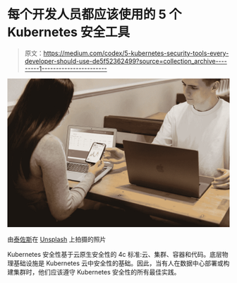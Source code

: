 # 每个开发人员都应该使用的 5 个 Kubernetes 安全工具

> 原文：<https://medium.com/codex/5-kubernetes-security-tools-every-developer-should-use-de5f52362499?source=collection_archive---------1----------------------->

![](img/4836bbccfc61ff6591900c0365f08b57.png)

由[泰佐斯](https://unsplash.com/@tezos?utm_source=unsplash&utm_medium=referral&utm_content=creditCopyText)在 [Unsplash](https://unsplash.com/s/photos/security?utm_source=unsplash&utm_medium=referral&utm_content=creditCopyText) 上拍摄的照片

Kubernetes 安全性基于云原生安全性的 4c 标准:云、集群、容器和代码。底层物理基础设施是 Kubernetes 云中安全性的基础。因此，当有人在数据中心部署或构建集群时，他们应该遵守 Kubernetes 安全性的所有最佳实践。